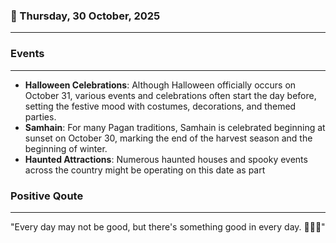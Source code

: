### 📅 Thursday, 30 October, 2025
------
### Events
------
- **Halloween Celebrations**: Although Halloween officially occurs on October 31, various events and celebrations often start the day before, setting the festive mood with costumes, decorations, and themed parties.
- **Samhain**: For many Pagan traditions, Samhain is celebrated beginning at sunset on October 30, marking the end of the harvest season and the beginning of winter.
- **Haunted Attractions**: Numerous haunted houses and spooky events across the country might be operating on this date as part
### Positive Qoute
------
"Every day may not be good, but there's something good in every day. 🌟✨😊"
